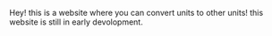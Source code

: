 Hey! this is a website where you can convert units to other units! this website is still in early devolopment.